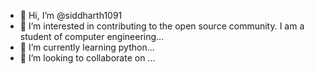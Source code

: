 - 👋 Hi, I’m @siddharth1091
- 👀 I’m interested in contributing to the open source community. I am a student of computer engineering...
- 🌱 I’m currently learning python...
- 💞️ I’m looking to collaborate on ...


<!---
siddharth1091/siddharth1091 is a ✨ special ✨ repository because its `README.md` (this file) appears on your GitHub profile.
You can click the Preview link to take a look at your changes.
--->
